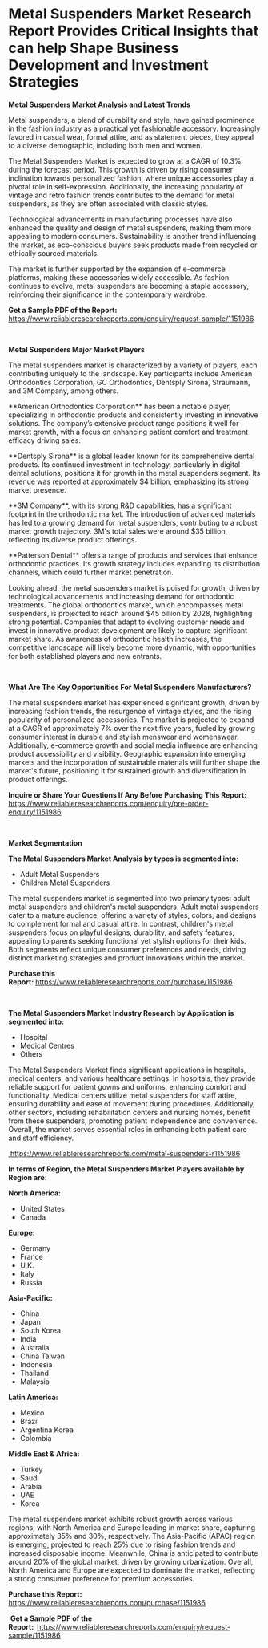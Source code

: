 <p><h1>Metal Suspenders Market Research Report Provides Critical Insights that can help Shape Business Development and Investment Strategies</h1></p><p><strong>Metal Suspenders Market Analysis and Latest Trends</strong></p>
<p><p>Metal suspenders, a blend of durability and style, have gained prominence in the fashion industry as a practical yet fashionable accessory. Increasingly favored in casual wear, formal attire, and as statement pieces, they appeal to a diverse demographic, including both men and women. </p><p>The Metal Suspenders Market is expected to grow at a CAGR of 10.3% during the forecast period. This growth is driven by rising consumer inclination towards personalized fashion, where unique accessories play a pivotal role in self-expression. Additionally, the increasing popularity of vintage and retro fashion trends contributes to the demand for metal suspenders, as they are often associated with classic styles.</p><p>Technological advancements in manufacturing processes have also enhanced the quality and design of metal suspenders, making them more appealing to modern consumers. Sustainability is another trend influencing the market, as eco-conscious buyers seek products made from recycled or ethically sourced materials. </p><p>The market is further supported by the expansion of e-commerce platforms, making these accessories widely accessible. As fashion continues to evolve, metal suspenders are becoming a staple accessory, reinforcing their significance in the contemporary wardrobe.</p></p>
<p><strong>Get a Sample PDF of the Report:&nbsp;</strong> <a href="https://www.reliableresearchreports.com/enquiry/request-sample/1151986?utm_campaign=16&utm_medium=2&utm_source=Github&utm_content=ia&utm_term=13042025&utm_id=metal-suspenders">https://www.reliableresearchreports.com/enquiry/request-sample/1151986</a></p>
<p>&nbsp;</p>
<p><strong>Metal Suspenders Major Market Players</strong></p>
<p><p>The metal suspenders market is characterized by a variety of players, each contributing uniquely to the landscape. Key participants include American Orthodontics Corporation, GC Orthodontics, Dentsply Sirona, Straumann, and 3M Company, among others.</p><p>**American Orthodontics Corporation** has been a notable player, specializing in orthodontic products and consistently investing in innovative solutions. The company’s extensive product range positions it well for market growth, with a focus on enhancing patient comfort and treatment efficacy driving sales.</p><p>**Dentsply Sirona** is a global leader known for its comprehensive dental products. Its continued investment in technology, particularly in digital dental solutions, positions it for growth in the metal suspenders segment. Its revenue was reported at approximately $4 billion, emphasizing its strong market presence.</p><p>**3M Company**, with its strong R&D capabilities, has a significant footprint in the orthodontic market. The introduction of advanced materials has led to a growing demand for metal suspenders, contributing to a robust market growth trajectory. 3M's total sales were around $35 billion, reflecting its diverse product offerings.</p><p>**Patterson Dental** offers a range of products and services that enhance orthodontic practices. Its growth strategy includes expanding its distribution channels, which could further market penetration.</p><p>Looking ahead, the metal suspenders market is poised for growth, driven by technological advancements and increasing demand for orthodontic treatments. The global orthodontics market, which encompasses metal suspenders, is projected to reach around $45 billion by 2028, highlighting strong potential. Companies that adapt to evolving customer needs and invest in innovative product development are likely to capture significant market share. As awareness of orthodontic health increases, the competitive landscape will likely become more dynamic, with opportunities for both established players and new entrants.</p></p>
<p>&nbsp;</p>
<p><strong>What Are The Key Opportunities For Metal Suspenders Manufacturers?</strong></p>
<p><p>The metal suspenders market has experienced significant growth, driven by increasing fashion trends, the resurgence of vintage styles, and the rising popularity of personalized accessories. The market is projected to expand at a CAGR of approximately 7% over the next five years, fueled by growing consumer interest in durable and stylish menswear and womenswear. Additionally, e-commerce growth and social media influence are enhancing product accessibility and visibility. Geographic expansion into emerging markets and the incorporation of sustainable materials will further shape the market's future, positioning it for sustained growth and diversification in product offerings.</p></p>
<p><strong>Inquire or Share Your Questions If Any Before Purchasing This Report:</strong> <a href="https://www.reliableresearchreports.com/enquiry/pre-order-enquiry/1151986?utm_campaign=16&utm_medium=2&utm_source=Github&utm_content=ia&utm_term=13042025&utm_id=metal-suspenders">https://www.reliableresearchreports.com/enquiry/pre-order-enquiry/1151986</a></p>
<p>&nbsp;</p>
<p><strong>Market Segmentation</strong></p>
<p><strong>The Metal Suspenders Market Analysis by types is segmented into:</strong></p>
<p><ul><li>Adult Metal Suspenders</li><li>Children Metal Suspenders</li></ul></p>
<p><p>The metal suspenders market is segmented into two primary types: adult metal suspenders and children's metal suspenders. Adult metal suspenders cater to a mature audience, offering a variety of styles, colors, and designs to complement formal and casual attire. In contrast, children's metal suspenders focus on playful designs, durability, and safety features, appealing to parents seeking functional yet stylish options for their kids. Both segments reflect unique consumer preferences and needs, driving distinct marketing strategies and product innovations within the market.</p></p>
<p><strong>Purchase this Report:&nbsp;</strong><a href="https://www.reliableresearchreports.com/purchase/1151986?utm_campaign=16&utm_medium=2&utm_source=Github&utm_content=ia&utm_term=13042025&utm_id=metal-suspenders">https://www.reliableresearchreports.com/purchase/1151986</a></p>
<p>&nbsp;</p>
<p><strong>The Metal Suspenders Market Industry Research by Application is segmented into:</strong></p>
<p><ul><li>Hospital</li><li>Medical Centres</li><li>Others</li></ul></p>
<p><p>The Metal Suspenders Market finds significant applications in hospitals, medical centers, and various healthcare settings. In hospitals, they provide reliable support for patient gowns and uniforms, enhancing comfort and functionality. Medical centers utilize metal suspenders for staff attire, ensuring durability and ease of movement during procedures. Additionally, other sectors, including rehabilitation centers and nursing homes, benefit from these suspenders, promoting patient independence and convenience. Overall, the market serves essential roles in enhancing both patient care and staff efficiency.</p></p>
<p><a href="https://www.reliableresearchreports.com/metal-suspenders-r1151986?utm_campaign=16&utm_medium=2&utm_source=Github&utm_content=ia&utm_term=13042025&utm_id=metal-suspenders">&nbsp;https://www.reliableresearchreports.com/metal-suspenders-r1151986</a></p>
<p><strong>In terms of Region, the Metal Suspenders Market Players available by Region are:</strong></p>
<p>
    <p> <strong> North America: </strong>
        <ul>
            <li>United States</li>
            <li>Canada</li>
        </ul>
        </p> 
    <p> <strong> Europe: </strong>
        <ul>
            <li>Germany</li>
            <li>France</li>
            <li>U.K.</li>
            <li>Italy</li>
            <li>Russia</li>
        </ul>
        </p> 
    <p> <strong> Asia-Pacific: </strong>
        <ul>
            <li>China</li>
            <li>Japan</li>
            <li>South Korea</li>
            <li>India</li>
            <li>Australia</li>
            <li>China Taiwan</li>
            <li>Indonesia</li>
            <li>Thailand</li>
            <li>Malaysia</li>
        </ul>
        </p> 
    <p> <strong> Latin America: </strong>
        <ul>
            <li>Mexico</li>
            <li>Brazil</li>
            <li>Argentina Korea</li>
            <li>Colombia</li>
        </ul>
        </p> 
    <p> <strong> Middle East & Africa: </strong>
        <ul>
            <li>Turkey</li>
            <li>Saudi</li>
            <li>Arabia</li>
            <li>UAE</li>
            <li>Korea</li>
        </ul>
    </p>
    </p>
<p><p>The metal suspenders market exhibits robust growth across various regions, with North America and Europe leading in market share, capturing approximately 35% and 30%, respectively. The Asia-Pacific (APAC) region is emerging, projected to reach 25% due to rising fashion trends and increased disposable income. Meanwhile, China is anticipated to contribute around 20% of the global market, driven by growing urbanization. Overall, North America and Europe are expected to dominate the market, reflecting a strong consumer preference for premium accessories.</p></p>
<p><strong>Purchase this Report: </strong><a href="https://www.reliableresearchreports.com/purchase/1151986?utm_campaign=16&utm_medium=2&utm_source=Github&utm_content=ia&utm_term=13042025&utm_id=metal-suspenders">https://www.reliableresearchreports.com/purchase/1151986</a></p>
<p>&nbsp;<strong>Get a Sample PDF of the Report:&nbsp;&nbsp;</strong><a href="https://www.reliableresearchreports.com/enquiry/request-sample/1151986?utm_campaign=16&utm_medium=2&utm_source=Github&utm_content=ia&utm_term=13042025&utm_id=metal-suspenders">https://www.reliableresearchreports.com/enquiry/request-sample/1151986</a></p>
<p><strong></strong></p>
<p><p></p><p></p><p></p></p>